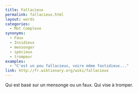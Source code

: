 ```yaml
---
title: Fallacieux
permalink: fallacieux.html
layout: words
categories:
  - Mot Complexe
synonyms:
  - Faux
  - Insidieux
  - mensonger
  - spécieux
  - trompeur
examples:
  - "C'est un peu fallacieux, voire même fastidieux..."
link: http://fr.wiktionary.org/wiki/fallacieux
---
```


Qui est basé sur un mensonge ou un faux. Qui vise à tromper.
